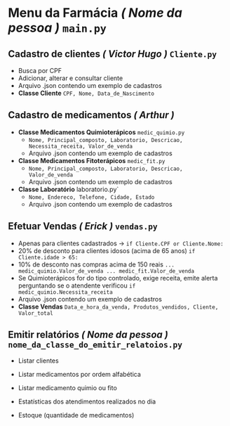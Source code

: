 # Menu da Farmácia ***( Nome da pessoa )*** `main.py`  

## Cadastro de clientes ***( Victor Hugo )*** `Cliente.py`  
- Busca por CPF  
- Adicionar, alterar e consultar cliente  
- Arquivo .json contendo um exemplo de cadastros
- **Classe Cliente** `CPF, Nome, Data_de_Nascimento`


## Cadastro de medicamentos ***( Arthur )*** 
- **Classe Medicamentos Quimioterápicos** `medic_quimio.py`  
  - `Nome, Principal_composto, Laboratorio, Descricao, Necessita_receita, Valor_de_venda`  
  - Arquivo .json contendo um exemplo de cadastros  
- **Classe Medicamentos Fitoterápicos** `medic_fit.py`  
  - `Nome, Principal_composto, Laboratorio, Descricao, Valor_de_venda`  
  - Arquivo .json contendo um exemplo de cadastros  
- **Classe Laboratório** laboratorio.py`  
  - `Nome, Endereco, Telefone, Cidade, Estado`   
  - Arquivo .json contendo um exemplo de cadastros  

## Efetuar Vendas ***( Erick )*** `vendas.py`
- Apenas para clientes cadastrados -> `if Cliente.CPF or Cliente.Nome:`  
- 20% de desconto para clientes idosos (acima de 65 anos)  `if Cliente.idade > 65:`  
- 10% de desconto nas compras acima de 150 reais `... medic_quimio.Valor_de_venda ... medic_fit.Valor_de_venda `
- Se Quimioterápicos for do tipo controlado, exige receita, emite alerta perguntando se o atendente verificou `if medic_quimio.Necessita_receita`
- Arquivo .json contendo um exemplo de cadastros
- **Classe Vendas** `Data_e_hora_da_venda, Produtos_vendidos, Cliente, Valor_total`  

## Emitir relatórios ***( Nome da pessoa )*** `nome_da_classe_do_emitir_relatoios.py` 
- Listar clientes  
- Listar medicamentos por ordem alfabética  
- Listar medicamento quimio ou fito  
- Estatísticas dos atendimentos realizados no dia

- Estoque (quantidade de medicamentos) 




 
